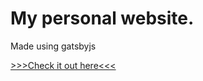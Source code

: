 # My personal website.

Made using gatsbyjs

[>>>Check it out here<<<](https://freakingrocky.github.io)
